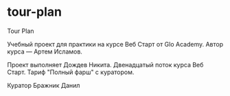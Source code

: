 # tour-plan

Tour Plan

Учебный проект для практики на курсе Веб Старт от Glo Academy. Автор курса — Артем Исламов.

Проект выполняет
Дождев Никита. Двенадцатый поток курса Веб Старт. Тариф "Полный фарш" с куратором.

Куратор
Бражник Данил

